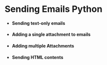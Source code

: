 # Sending Emails Python
- #### Sending text-only emails
- #### Adding a single attachment to emails
- #### Adding multiple Attachments
- #### Sending HTML contents
